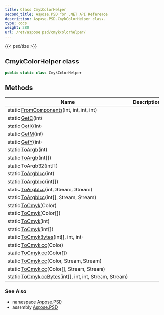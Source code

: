```yaml
---
title: Class CmykColorHelper
second_title: Aspose.PSD for .NET API Reference
description: Aspose.PSD.CmykColorHelper class. 
type: docs
weight: 280
url: /net/aspose.psd/cmykcolorhelper/
---
```

{{< psd/tize >}}
## CmykColorHelper class

```csharp
public static class CmykColorHelper
```

## Methods

| Name | Description |
| --- | --- |
| static [FromComponents](../../aspose.psd/cmykcolorhelper/fromcomponents/)(int, int, int, int) |  |
| static [GetC](../../aspose.psd/cmykcolorhelper/getc/)(int) |  |
| static [GetK](../../aspose.psd/cmykcolorhelper/getk/)(int) |  |
| static [GetM](../../aspose.psd/cmykcolorhelper/getm/)(int) |  |
| static [GetY](../../aspose.psd/cmykcolorhelper/gety/)(int) |  |
| static [ToArgb](../../aspose.psd/cmykcolorhelper/toargb/#toargb)(int) |  |
| static [ToArgb](../../aspose.psd/cmykcolorhelper/toargb/#toargb_1)(int[]) |  |
| static [ToArgb32](../../aspose.psd/cmykcolorhelper/toargb32/)(int[]) |  |
| static [ToArgbIcc](../../aspose.psd/cmykcolorhelper/toargbicc/#toargbicc)(int) |  |
| static [ToArgbIcc](../../aspose.psd/cmykcolorhelper/toargbicc/#toargbicc_2)(int[]) |  |
| static [ToArgbIcc](../../aspose.psd/cmykcolorhelper/toargbicc/#toargbicc_1)(int, Stream, Stream) |  |
| static [ToArgbIcc](../../aspose.psd/cmykcolorhelper/toargbicc/#toargbicc_3)(int[], Stream, Stream) |  |
| static [ToCmyk](../../aspose.psd/cmykcolorhelper/tocmyk/#tocmyk)(Color) |  |
| static [ToCmyk](../../aspose.psd/cmykcolorhelper/tocmyk/#tocmyk_2)(Color[]) |  |
| static [ToCmyk](../../aspose.psd/cmykcolorhelper/tocmyk/#tocmyk_1)(int) |  |
| static [ToCmyk](../../aspose.psd/cmykcolorhelper/tocmyk/#tocmyk_3)(int[]) |  |
| static [ToCmykBytes](../../aspose.psd/cmykcolorhelper/tocmykbytes/)(int[], int, int) |  |
| static [ToCmykIcc](../../aspose.psd/cmykcolorhelper/tocmykicc/#tocmykicc)(Color) |  |
| static [ToCmykIcc](../../aspose.psd/cmykcolorhelper/tocmykicc/#tocmykicc_2)(Color[]) |  |
| static [ToCmykIcc](../../aspose.psd/cmykcolorhelper/tocmykicc/#tocmykicc_1)(Color, Stream, Stream) |  |
| static [ToCmykIcc](../../aspose.psd/cmykcolorhelper/tocmykicc/#tocmykicc_3)(Color[], Stream, Stream) |  |
| static [ToCmykIccBytes](../../aspose.psd/cmykcolorhelper/tocmykiccbytes/)(int[], int, int, Stream, Stream) |  |

### See Also

* namespace [Aspose.PSD](../../aspose.psd/)
* assembly [Aspose.PSD](../../)


